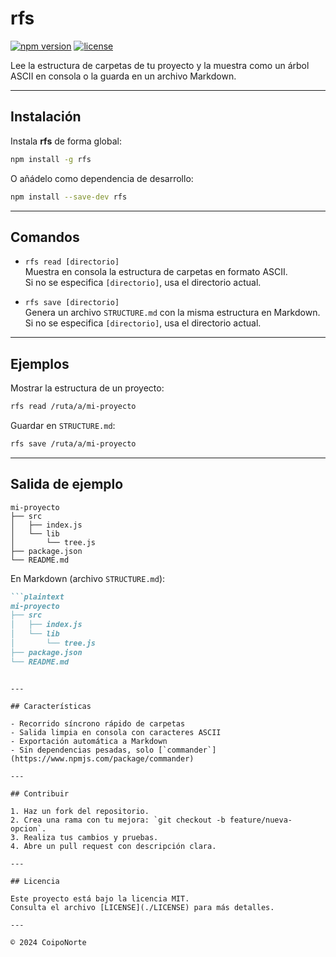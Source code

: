 # rfs

[![npm version](https://img.shields.io/npm/v/rfs.svg)](https://www.npmjs.com/package/rfs) [![license](https://img.shields.io/npm/l/rfs.svg)](./LICENSE)

Lee la estructura de carpetas de tu proyecto y la muestra como un árbol ASCII en consola o la guarda en un archivo Markdown.

---

## Instalación

Instala **rfs** de forma global:

```bash
npm install -g rfs
```

O añádelo como dependencia de desarrollo:

```bash
npm install --save-dev rfs
```

---

## Comandos

- `rfs read [directorio]`  
  Muestra en consola la estructura de carpetas en formato ASCII.  
  Si no se especifica `[directorio]`, usa el directorio actual.

- `rfs save [directorio]`  
  Genera un archivo `STRUCTURE.md` con la misma estructura en Markdown.  
  Si no se especifica `[directorio]`, usa el directorio actual.

---

## Ejemplos

Mostrar la estructura de un proyecto:

```bash
rfs read /ruta/a/mi-proyecto
```

Guardar en `STRUCTURE.md`:

```bash
rfs save /ruta/a/mi-proyecto
```

---

## Salida de ejemplo

```plaintext
mi-proyecto
├── src
│   ├── index.js
│   └── lib
│       └── tree.js
├── package.json
└── README.md
```

En Markdown (archivo `STRUCTURE.md`):

```markdown
```plaintext
mi-proyecto
├── src
│   ├── index.js
│   └── lib
│       └── tree.js
├── package.json
└── README.md
```
```

---

## Características

- Recorrido síncrono rápido de carpetas
- Salida limpia en consola con caracteres ASCII
- Exportación automática a Markdown
- Sin dependencias pesadas, solo [`commander`](https://www.npmjs.com/package/commander)

---

## Contribuir

1. Haz un fork del repositorio.  
2. Crea una rama con tu mejora: `git checkout -b feature/nueva-opcion`.  
3. Realiza tus cambios y pruebas.  
4. Abre un pull request con descripción clara.

---

## Licencia

Este proyecto está bajo la licencia MIT.  
Consulta el archivo [LICENSE](./LICENSE) para más detalles.

---

© 2024 CoipoNorte